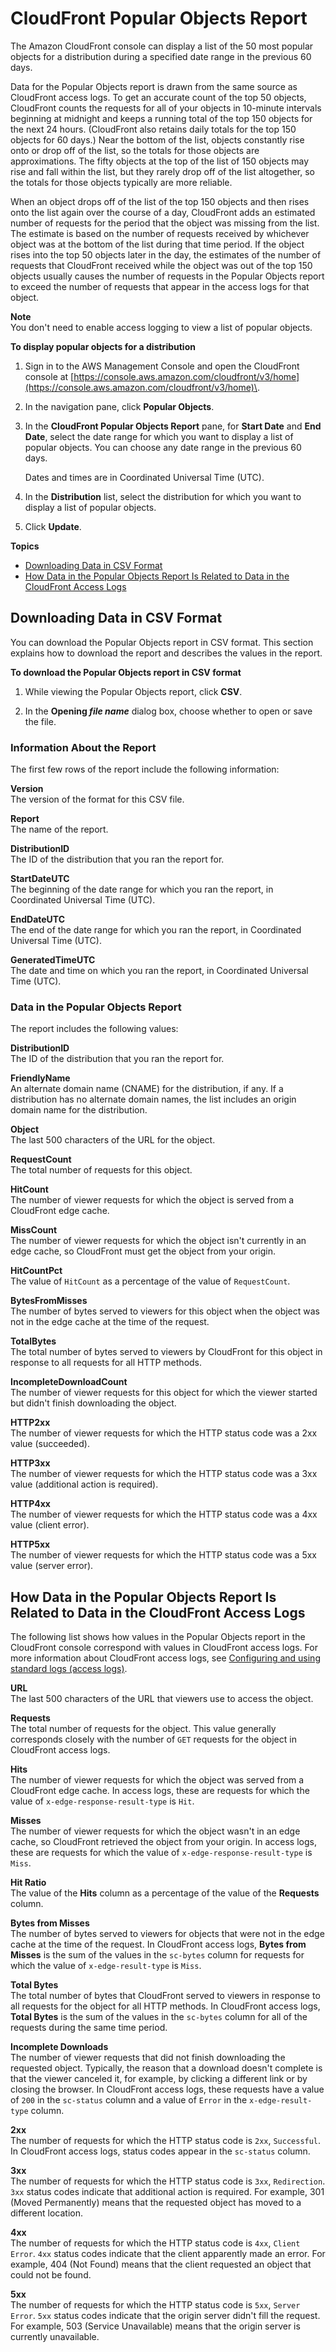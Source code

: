 # CloudFront Popular Objects Report<a name="popular-objects-report"></a>

The Amazon CloudFront console can display a list of the 50 most popular objects for a distribution during a specified date range in the previous 60 days\.

Data for the Popular Objects report is drawn from the same source as CloudFront access logs\. To get an accurate count of the top 50 objects, CloudFront counts the requests for all of your objects in 10\-minute intervals beginning at midnight and keeps a running total of the top 150 objects for the next 24 hours\. \(CloudFront also retains daily totals for the top 150 objects for 60 days\.\) Near the bottom of the list, objects constantly rise onto or drop off of the list, so the totals for those objects are approximations\. The fifty objects at the top of the list of 150 objects may rise and fall within the list, but they rarely drop off of the list altogether, so the totals for those objects typically are more reliable\.

When an object drops off of the list of the top 150 objects and then rises onto the list again over the course of a day, CloudFront adds an estimated number of requests for the period that the object was missing from the list\. The estimate is based on the number of requests received by whichever object was at the bottom of the list during that time period\. If the object rises into the top 50 objects later in the day, the estimates of the number of requests that CloudFront received while the object was out of the top 150 objects usually causes the number of requests in the Popular Objects report to exceed the number of requests that appear in the access logs for that object\.

**Note**  
You don't need to enable access logging to view a list of popular objects\.<a name="popular-objects-report-procedure"></a>

**To display popular objects for a distribution**

1. Sign in to the AWS Management Console and open the CloudFront console at [https://console.aws.amazon.com/cloudfront/v3/home](https://console.aws.amazon.com/cloudfront/v3/home)\.

1. In the navigation pane, click **Popular Objects**\.

1. In the **CloudFront Popular Objects Report** pane, for **Start Date** and **End Date**, select the date range for which you want to display a list of popular objects\. You can choose any date range in the previous 60 days\.

   Dates and times are in Coordinated Universal Time \(UTC\)\.

1. In the **Distribution** list, select the distribution for which you want to display a list of popular objects\. 

1. Click **Update**\.

**Topics**
+ [Downloading Data in CSV Format](#popular-objects-csv)
+ [How Data in the Popular Objects Report Is Related to Data in the CloudFront Access Logs](#popular-objects-data)

## Downloading Data in CSV Format<a name="popular-objects-csv"></a>

You can download the Popular Objects report in CSV format\. This section explains how to download the report and describes the values in the report\.<a name="popular-objects-csv-procedure"></a>

**To download the Popular Objects report in CSV format**

1. While viewing the Popular Objects report, click **CSV**\.

1. In the **Opening *file name*** dialog box, choose whether to open or save the file\.

### Information About the Report<a name="popular-objects-csv-header"></a>

The first few rows of the report include the following information:

**Version**  
The version of the format for this CSV file\.

**Report**  
The name of the report\.

**DistributionID**  
The ID of the distribution that you ran the report for\.

**StartDateUTC**  
The beginning of the date range for which you ran the report, in Coordinated Universal Time \(UTC\)\.

**EndDateUTC**  
The end of the date range for which you ran the report, in Coordinated Universal Time \(UTC\)\.

**GeneratedTimeUTC**  
The date and time on which you ran the report, in Coordinated Universal Time \(UTC\)\.

### Data in the Popular Objects Report<a name="popular-objects-csv-data"></a>

The report includes the following values:

**DistributionID**  
The ID of the distribution that you ran the report for\.

**FriendlyName**  
An alternate domain name \(CNAME\) for the distribution, if any\. If a distribution has no alternate domain names, the list includes an origin domain name for the distribution\.

**Object**  
The last 500 characters of the URL for the object\.

**RequestCount**  
The total number of requests for this object\.

**HitCount**  
The number of viewer requests for which the object is served from a CloudFront edge cache\.

**MissCount**  
The number of viewer requests for which the object isn't currently in an edge cache, so CloudFront must get the object from your origin\.

**HitCountPct**  
The value of `HitCount` as a percentage of the value of `RequestCount`\.

**BytesFromMisses**  
The number of bytes served to viewers for this object when the object was not in the edge cache at the time of the request\. 

**TotalBytes**  
The total number of bytes served to viewers by CloudFront for this object in response to all requests for all HTTP methods\.

**IncompleteDownloadCount**  
The number of viewer requests for this object for which the viewer started but didn't finish downloading the object\.

**HTTP2xx**  
The number of viewer requests for which the HTTP status code was a 2xx value \(succeeded\)\.

**HTTP3xx**  
The number of viewer requests for which the HTTP status code was a 3xx value \(additional action is required\)\.

**HTTP4xx**  
The number of viewer requests for which the HTTP status code was a 4xx value \(client error\)\.

**HTTP5xx**  
The number of viewer requests for which the HTTP status code was a 5xx value \(server error\)\.

## How Data in the Popular Objects Report Is Related to Data in the CloudFront Access Logs<a name="popular-objects-data"></a>

The following list shows how values in the Popular Objects report in the CloudFront console correspond with values in CloudFront access logs\. For more information about CloudFront access logs, see [Configuring and using standard logs \(access logs\)](AccessLogs.md)\.

**URL**  
The last 500 characters of the URL that viewers use to access the object\.

**Requests**  
The total number of requests for the object\. This value generally corresponds closely with the number of `GET` requests for the object in CloudFront access logs\. 

**Hits**  
The number of viewer requests for which the object was served from a CloudFront edge cache\. In access logs, these are requests for which the value of `x-edge-response-result-type` is `Hit`\.

**Misses**  
The number of viewer requests for which the object wasn't in an edge cache, so CloudFront retrieved the object from your origin\. In access logs, these are requests for which the value of `x-edge-response-result-type` is `Miss`\.

**Hit Ratio**  
The value of the **Hits** column as a percentage of the value of the **Requests** column\.

**Bytes from Misses**  
The number of bytes served to viewers for objects that were not in the edge cache at the time of the request\. In CloudFront access logs, **Bytes from Misses** is the sum of the values in the `sc-bytes` column for requests for which the value of `x-edge-result-type` is `Miss`\. 

**Total Bytes**  
The total number of bytes that CloudFront served to viewers in response to all requests for the object for all HTTP methods\. In CloudFront access logs, **Total Bytes** is the sum of the values in the `sc-bytes` column for all of the requests during the same time period\.

**Incomplete Downloads**  
The number of viewer requests that did not finish downloading the requested object\. Typically, the reason that a download doesn't complete is that the viewer canceled it, for example, by clicking a different link or by closing the browser\. In CloudFront access logs, these requests have a value of `200` in the `sc-status` column and a value of `Error` in the `x-edge-result-type` column\.

**2xx**  
The number of requests for which the HTTP status code is `2xx`, `Successful`\. In CloudFront access logs, status codes appear in the `sc-status` column\.

**3xx**  
The number of requests for which the HTTP status code is `3xx`, `Redirection`\. `3xx` status codes indicate that additional action is required\. For example, 301 \(Moved Permanently\) means that the requested object has moved to a different location\.

**4xx**  
The number of requests for which the HTTP status code is `4xx`, `Client Error`\. `4xx` status codes indicate that the client apparently made an error\. For example, 404 \(Not Found\) means that the client requested an object that could not be found\.

**5xx**  
The number of requests for which the HTTP status code is `5xx`, `Server Error`\. `5xx` status codes indicate that the origin server didn't fill the request\. For example, 503 \(Service Unavailable\) means that the origin server is currently unavailable\.